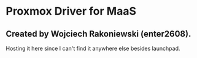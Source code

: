 # Proxmox Driver for MaaS
## Created by Wojciech Rakoniewski (enter2608).

Hosting it here since I can't find it anywhere else besides launchpad.
